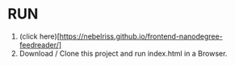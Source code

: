 # RUN
1. (click here)[https://nebelriss.github.io/frontend-nanodegree-feedreader/]
2. Download / Clone this project and run index.html in a Browser.